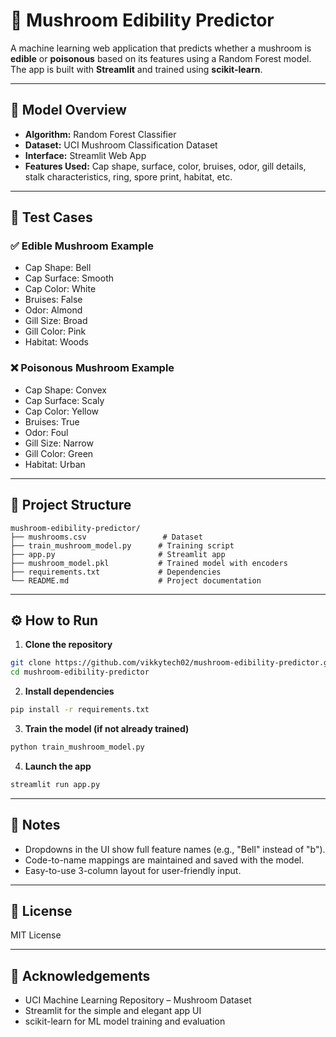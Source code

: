 # 🍄 Mushroom Edibility Predictor

A machine learning web application that predicts whether a mushroom is **edible** or **poisonous** based on its features using a Random Forest model. The app is built with **Streamlit** and trained using **scikit-learn**.

---

## 🧠 Model Overview

- **Algorithm:** Random Forest Classifier  
- **Dataset:** UCI Mushroom Classification Dataset  
- **Interface:** Streamlit Web App  
- **Features Used:** Cap shape, surface, color, bruises, odor, gill details, stalk characteristics, ring, spore print, habitat, etc.

---

## 🧪 Test Cases

### ✅ Edible Mushroom Example
- Cap Shape: Bell  
- Cap Surface: Smooth  
- Cap Color: White  
- Bruises: False  
- Odor: Almond  
- Gill Size: Broad  
- Gill Color: Pink  
- Habitat: Woods  

### ❌ Poisonous Mushroom Example
- Cap Shape: Convex  
- Cap Surface: Scaly  
- Cap Color: Yellow  
- Bruises: True  
- Odor: Foul  
- Gill Size: Narrow  
- Gill Color: Green  
- Habitat: Urban  

---

## 📁 Project Structure

```
mushroom-edibility-predictor/
├── mushrooms.csv                 # Dataset
├── train_mushroom_model.py      # Training script
├── app.py                       # Streamlit app
├── mushroom_model.pkl           # Trained model with encoders
├── requirements.txt             # Dependencies
└── README.md                    # Project documentation
```

---

## ⚙️ How to Run

1. **Clone the repository**

```bash
git clone https://github.com/vikkytech02/mushroom-edibility-predictor.git
cd mushroom-edibility-predictor
```

2. **Install dependencies**

```bash
pip install -r requirements.txt
```

3. **Train the model (if not already trained)**

```bash
python train_mushroom_model.py
```

4. **Launch the app**

```bash
streamlit run app.py
```

---

## 🧾 Notes

- Dropdowns in the UI show full feature names (e.g., "Bell" instead of "b").
- Code-to-name mappings are maintained and saved with the model.
- Easy-to-use 3-column layout for user-friendly input.

---

## 📜 License

MIT License

---

## 🙏 Acknowledgements

- UCI Machine Learning Repository – Mushroom Dataset  
- Streamlit for the simple and elegant app UI  
- scikit-learn for ML model training and evaluation
